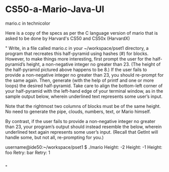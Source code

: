 # CS50-a-Mario-Java-UI
mario.c in technicolor

Here is a copy of the specs as per the C language version of mario that is asked to be done by Harvard's CS50 and CS50x (HarvardX)

"
Write, in a file called mario.c in your ~/workspace/pset1 directory, a program that recreates this half-pyramid using hashes (#) for blocks. However, to make things more interesting, first prompt the user for the half-pyramid’s height, a non-negative integer no greater than 23. (The height of the half-pyramid pictured above happens to be 8.) If the user fails to provide a non-negative integer no greater than 23, you should re-prompt for the same again. Then, generate (with the help of printf and one or more loops) the desired half-pyramid. Take care to align the bottom-left corner of your half-pyramid with the left-hand edge of your terminal window, as in the sample output below, wherein underlined text represents some user’s input.


Note that the rightmost two columns of blocks must be of the same height. No need to generate the pipe, clouds, numbers, text, or Mario himself.

By contrast, if the user fails to provide a non-negative integer no greater than 23, your program’s output should instead resemble the below, wherein underlined text again represents some user’s input. (Recall that GetInt will handle some, but not all, re-prompting for you.)

username@ide50:~/workspace/pset1 $ ./mario
Height: -2
Height: -1
Height: foo
Retry: bar
Retry: 1
##

"
